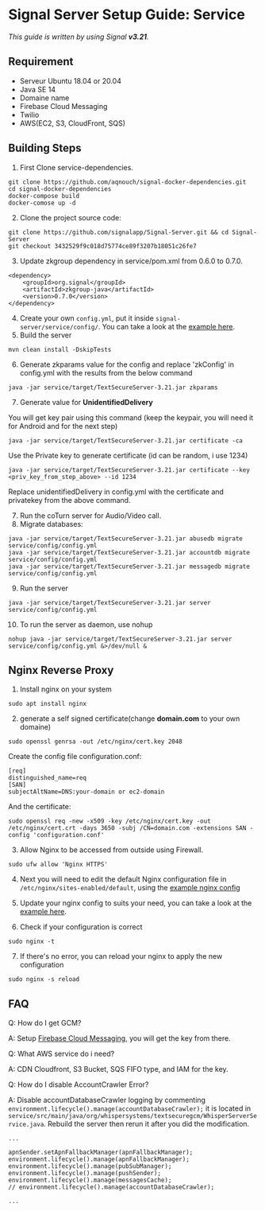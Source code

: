 # Signal Server Setup Guide: Service

*This guide is written by using Signal **v3.21**.*

## Requirement

* Serveur Ubuntu 18.04 or 20.04
* Java SE 14 
* Domaine name
* Firebase Cloud Messaging
* Twilio
* AWS(EC2, S3, CloudFront, SQS)

## Building Steps
1. First Clone service-dependencies.
```
git clone https://github.com/aqnouch/signal-docker-dependencies.git
cd signal-docker-dependencies
docker-compose build
docker-comose up -d 
```
2. Clone the project source code:
```
git clone https://github.com/signalapp/Signal-Server.git && cd Signal-Server
git checkout 3432529f9c018d75774ce89f3207b18051c26fe7
```
3. Update zkgroup dependency in service/pom.xml from 0.6.0 to 0.7.0.
```
<dependency>
    <groupId>org.signal</groupId>
    <artifactId>zkgroup-java</artifactId>
    <version>0.7.0</version>
</dependency>
```
4. Create your own `config.yml`, put it inside `signal-server/service/config/`. You can take a look at the [example here](../signal-server/example-signal.yml).
5. Build the server
```
mvn clean install -DskipTests
```
6. Generate zkparams value for the config and replace 'zkConfig' in config.yml with the results from the below command
```
java -jar service/target/TextSecureServer-3.21.jar zkparams
```
7. Generate value for **UnidentifiedDelivery**

You will get key pair using this command (keep the keypair, you will need it for Android and for the next step)
```
java -jar service/target/TextSecureServer-3.21.jar certificate -ca
```
Use the Private key to generate certificate (id can be random, i use 1234)
```
java -jar service/target/TextSecureServer-3.21.jar certificate --key <priv_key_from_step_above> --id 1234
```
Replace unidentifiedDelivery in config.yml with the certificate and privatekey from the above command. 

7.	Run the coTurn server for Audio/Video call.
8.	Migrate databases:
```
java -jar service/target/TextSecureServer-3.21.jar abusedb migrate service/config/config.yml
java -jar service/target/TextSecureServer-3.21.jar accountdb migrate service/config/config.yml
java -jar service/target/TextSecureServer-3.21.jar messagedb migrate service/config/config.yml
```

9.	Run the server
```
java -jar service/target/TextSecureServer-3.21.jar server service/config/config.yml
```

10. To run the server as daemon, use nohup
```
nohup java -jar service/target/TextSecureServer-3.21.jar server service/config/config.yml &>/dev/null &
```

## Nginx Reverse Proxy

1. Install nginx on your system
```
sudo apt install nginx     
```

2. generate a self signed certificate(change **domain.com** to your own domaine)

```
sudo openssl genrsa -out /etc/nginx/cert.key 2048
```

Create the config file configuration.conf:

```
[req]
distinguished_name=req
[SAN]
subjectAltName=DNS:your-domain or ec2-domain
```

And the certificate:

```
sudo openssl req -new -x509 -key /etc/nginx/cert.key -out /etc/nginx/cert.crt -days 3650 -subj /CN=domain.com -extensions SAN -config 'configuration.conf'
```

3. Allow Nginx to be accessed from outside using Firewall.
```
sudo ufw allow 'Nginx HTTPS'
```

4. Next you will need to edit the default Nginx configuration file in `/etc/nginx/sites-enabled/default`, using the [example nginx config](../signal-server/example-nginx.conf)
5. Update your nginx config to suits your need, you can take a look at the [example here](../signal-server/example-nginx.conf).

6. Check if your configuration is correct
```
sudo nginx -t
```

7. If there's no error, you can reload your nginx to apply the new configuration
```
sudo nginx -s reload
```

## FAQ

Q: How do I get GCM?

A: Setup [Firebase Cloud Messaging](https://firebase.google.com/), you will get the key from there.

Q: What AWS service do i need?

A: CDN Cloudfront, S3 Bucket, SQS FIFO type, and IAM for the key.

Q: How do I disable AccountCrawler Error?

A: Disable accountDatabaseCrawler logging by commenting `environment.lifecycle().manage(accountDatabaseCrawler);` it is located in `service/src/main/java/org/whispersystems/textsecuregcm/WhisperServerService.java`. Rebuild the server then rerun it after you did the modification.

```
...

apnSender.setApnFallbackManager(apnFallbackManager);
environment.lifecycle().manage(apnFallbackManager);
environment.lifecycle().manage(pubSubManager);
environment.lifecycle().manage(pushSender);
environment.lifecycle().manage(messagesCache);
// environment.lifecycle().manage(accountDatabaseCrawler);

...
```
